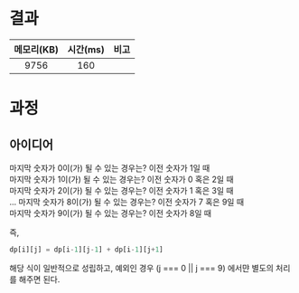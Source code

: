 # 결과

| 메모리(KB) | 시간(ms) | 비고 |
| :--------: | :------: | :--- |
| 9756 | 160 |      |

# 과정
## 아이디어
마지막 숫자가 0이(가) 될 수 있는 경우는? 이전 숫자가 1일 때  
마지막 숫자가 1이(가) 될 수 있는 경우는? 이전 숫자가 0 혹은 2일 때  
마지막 숫자가 2이(가) 될 수 있는 경우는? 이전 숫자가 1 혹은 3일 때  
...
마지막 숫자가 8이(가) 될 수 있는 경우는? 이전 숫자가 7 혹은 9일 때  
마지막 숫자가 9이(가) 될 수 있는 경우는? 이전 숫자가 8일 때  

즉,
```jsx
dp[i][j] = dp[i-1][j-1] + dp[i-1][j+1]
``` 
해당 식이 일반적으로 성립하고, 예외인 경우 (j === 0 || j === 9) 에서먄 별도의 처리를 해주면 된다.